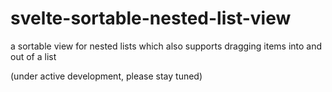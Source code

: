# svelte-sortable-nested-list-view #

a sortable view for nested lists which also supports dragging items into and out of a list

(under active development, please stay tuned)

